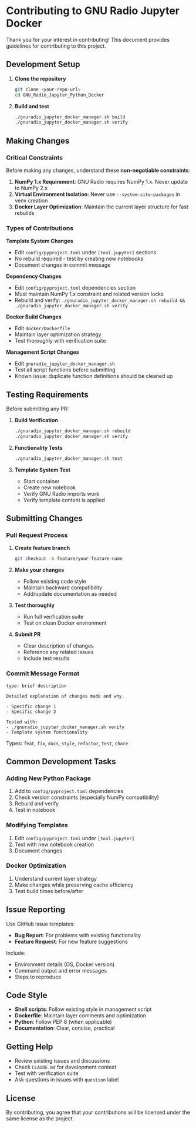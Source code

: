 # Contributing to GNU Radio Jupyter Docker

Thank you for your interest in contributing! This document provides guidelines for contributing to this project.

## Development Setup

1. **Clone the repository**
   ```bash
   git clone <your-repo-url>
   cd GNU_Radio_Jupyter_Python_Docker
   ```

2. **Build and test**
   ```bash
   ./gnuradio_jupyter_docker_manager.sh build
   ./gnuradio_jupyter_docker_manager.sh verify
   ```

## Making Changes

### Critical Constraints

Before making any changes, understand these **non-negotiable constraints**:

1. **NumPy 1.x Requirement**: GNU Radio requires NumPy 1.x. Never update to NumPy 2.x
2. **Virtual Environment Isolation**: Never use `--system-site-packages` in venv creation
3. **Docker Layer Optimization**: Maintain the current layer structure for fast rebuilds

### Types of Contributions

**Template System Changes**
- Edit `config/pyproject.toml` under `[tool.jupyter]` sections
- No rebuild required - test by creating new notebooks
- Document changes in commit message

**Dependency Changes**
- Edit `config/pyproject.toml` dependencies section
- Must maintain NumPy 1.x constraint and related version locks
- Rebuild and verify: `./gnuradio_jupyter_docker_manager.sh rebuild && ./gnuradio_jupyter_docker_manager.sh verify`

**Docker Build Changes**
- Edit `docker/Dockerfile`
- Maintain layer optimization strategy
- Test thoroughly with verification suite

**Management Script Changes**
- Edit `gnuradio_jupyter_docker_manager.sh`
- Test all script functions before submitting
- Known issue: duplicate function definitions should be cleaned up

## Testing Requirements

Before submitting any PR:

1. **Build Verification**
   ```bash
   ./gnuradio_jupyter_docker_manager.sh rebuild
   ./gnuradio_jupyter_docker_manager.sh verify
   ```

2. **Functionality Tests**
   ```bash
   ./gnuradio_jupyter_docker_manager.sh test
   ```

3. **Template System Test**
   - Start container
   - Create new notebook
   - Verify GNU Radio imports work
   - Verify template content is applied

## Submitting Changes

### Pull Request Process

1. **Create feature branch**
   ```bash
   git checkout -b feature/your-feature-name
   ```

2. **Make your changes**
   - Follow existing code style
   - Maintain backward compatibility
   - Add/update documentation as needed

3. **Test thoroughly**
   - Run full verification suite
   - Test on clean Docker environment

4. **Submit PR**
   - Clear description of changes
   - Reference any related issues
   - Include test results

### Commit Message Format

```
type: brief description

Detailed explanation of changes made and why.

- Specific change 1
- Specific change 2

Tested with:
- ./gnuradio_jupyter_docker_manager.sh verify
- Template system functionality
```

Types: `feat`, `fix`, `docs`, `style`, `refactor`, `test`, `chore`

## Common Development Tasks

### Adding New Python Package
1. Add to `config/pyproject.toml` dependencies
2. Check version constraints (especially NumPy compatibility)
3. Rebuild and verify
4. Test in notebook

### Modifying Templates
1. Edit `config/pyproject.toml` under `[tool.jupyter]`
2. Test with new notebook creation
3. Document changes

### Docker Optimization
1. Understand current layer strategy
2. Make changes while preserving cache efficiency
3. Test build times before/after

## Issue Reporting

Use GitHub issue templates:
- **Bug Report**: For problems with existing functionality
- **Feature Request**: For new feature suggestions

Include:
- Environment details (OS, Docker version)
- Command output and error messages
- Steps to reproduce

## Code Style

- **Shell scripts**: Follow existing style in management script
- **Dockerfile**: Maintain layer comments and optimization
- **Python**: Follow PEP 8 (when applicable)
- **Documentation**: Clear, concise, practical

## Getting Help

- Review existing issues and discussions
- Check `CLAUDE.md` for development context
- Test with verification suite
- Ask questions in issues with `question` label

## License

By contributing, you agree that your contributions will be licensed under the same license as the project.